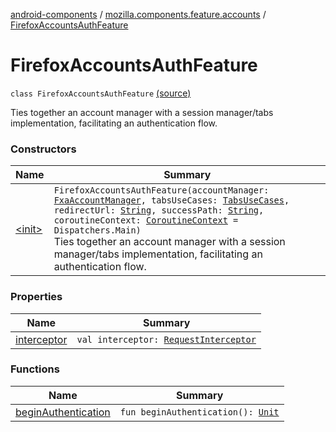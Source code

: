 [android-components](../../index.md) / [mozilla.components.feature.accounts](../index.md) / [FirefoxAccountsAuthFeature](./index.md)

# FirefoxAccountsAuthFeature

`class FirefoxAccountsAuthFeature` [(source)](https://github.com/mozilla-mobile/android-components/blob/master/components/feature/accounts/src/main/java/mozilla/components/feature/accounts/FirefoxAccountsAuthFeature.kt#L22)

Ties together an account manager with a session manager/tabs implementation, facilitating an
authentication flow.

### Constructors

| Name | Summary |
|---|---|
| [&lt;init&gt;](-init-.md) | `FirefoxAccountsAuthFeature(accountManager: `[`FxaAccountManager`](../../mozilla.components.service.fxa/-fxa-account-manager/index.md)`, tabsUseCases: `[`TabsUseCases`](../../mozilla.components.feature.tabs/-tabs-use-cases/index.md)`, redirectUrl: `[`String`](https://kotlinlang.org/api/latest/jvm/stdlib/kotlin/-string/index.html)`, successPath: `[`String`](https://kotlinlang.org/api/latest/jvm/stdlib/kotlin/-string/index.html)`, coroutineContext: `[`CoroutineContext`](https://kotlinlang.org/api/latest/jvm/stdlib/kotlin.coroutines/-coroutine-context/index.html)` = Dispatchers.Main)`<br>Ties together an account manager with a session manager/tabs implementation, facilitating an authentication flow. |

### Properties

| Name | Summary |
|---|---|
| [interceptor](interceptor.md) | `val interceptor: `[`RequestInterceptor`](../../mozilla.components.concept.engine.request/-request-interceptor/index.md) |

### Functions

| Name | Summary |
|---|---|
| [beginAuthentication](begin-authentication.md) | `fun beginAuthentication(): `[`Unit`](https://kotlinlang.org/api/latest/jvm/stdlib/kotlin/-unit/index.html) |
